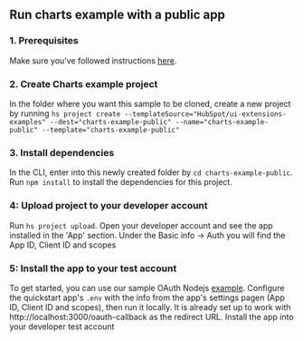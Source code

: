 ## Run charts example with a public app

### 1. Prerequisites

Make sure you've followed instructions [here](https://github.com/HubSpot/ui-extensions-examples/blob/main/charts-example/README.md#step-1-update-your-cli-and--authenticate-your-developer-account).

### 2. Create Charts example project

In the folder where you want this sample to be cloned, create a new project by running `hs project create --templateSource="HubSpot/ui-extensions-examples" --dest="charts-example-public" --name="charts-example-public" --template="charts-example-public"`

### 3. Install dependencies

In the CLI, enter into this newly created folder by `cd charts-example-public`. Run `npm install` to install the dependencies for this project.

### 4: Upload project to your developer account

Run `hs project upload`. Open your developer account and see the app installed in the 'App' section. Under the Basic info -> Auth you will find the App ID, Client ID and scopes

### 5: Install the app to your test account

To get started, you can use our sample OAuth Nodejs [example](https://github.com/hubspot/oauth-quickstart-nodejs).
Configure the quickstart app's `.env` with the info from the app's settings pagen (App ID, Client ID and scopes), then run it locally. It is already set up to work with http://localhost:3000/oauth-callback as the redirect URL. Install the app into your developer test account
